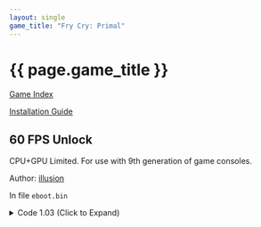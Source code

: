 ```yaml
---
layout: single
game_title: "Fry Cry: Primal"
---
```


# {{ page.game_title }}

[Game Index](/patch/#ps4)

[Installation Guide](/install-instructions/)

## 60 FPS Unlock

CPU+GPU Limited. For use with 9th generation of game consoles.

Author: [illusion](https://twitter.com/illusion0002)

In file `eboot.bin`

<details>
<summary>Code 1.03 (Click to Expand)</summary>

{% highlight none %}
85 F6 74 1C 3B 35 B2 6A 3A 03 74 14 89 35 AA 6A 3A 03 FF CE 41 8B BD E0 03 00 00

41 8B BD E0 03 00 00 BE 00 00 00 00 EB 0D AA 6A 3A 03 FF CE 41 8B BD E0 03 00 00
{% endhighlight %}

</details>
